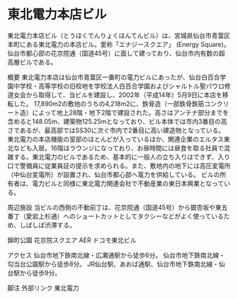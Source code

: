 # 東北電力本店ビル

東北電力本店ビル（とうほくでんりょくほんてんビル）は、宮城県仙台市青葉区本町にある東北電力の本店ビル。愛称「エナジースクエア」 (Energy Square)。仙台市都心部の花京院通（国道45号）に面して建っており、仙台市内有数の超高層ビルである。

概要
東北電力本店は仙台市青葉区一番町の電力ビルにあったが、仙台白百合学園中学校・高等学校の旧校地を学校法人白百合学園およびシャルトル聖パウロ修道女会から取得して、当ビルを建設し、2002年（平成14年）5月9日に本店を移転した。
17,890m2の敷地のうちの4,218m2に、鉄骨造（一部鉄骨鉄筋コンクリート造）によって地上28階・地下2階で建設された。高さはアンテナ部分までを含めると148.05m、建築物125.25mとなっており、ビル本体では市内3番目の高さであるが、最高部ではSS30に次ぐ市内で2番目に高い建造物となっている。
東北電力の本店機能の室部のほとんどが入っているほか、関連企業のエルタス東北なども入居。16階はラウンジになっており、お昼時間には昼食を取る社員で混雑する。東北電力のビルであるため、基本的に一般人の立ち入りはできず、入り口で警備員に従業員証の提示を求められる。また、敷地内の地下には高圧変電所（中仙台変電所）が設置され、仙台市都心部へ電力を供給している。
ビルの所有者は、電力ビルと同様に東北電力関連会社で不動産業の東日本興業となっている。

周辺施設
当ビルの西側の不動前丁は、花京院通（国道45号）から銀杏坂や東五番丁（愛宕上杉通）へのショートカットとしてタクシーなどがよく使っているため、しばしば渋滞する。

錦町公園
花京院スクエア
AER
ドコモ東北ビル

アクセス
仙台市地下鉄南北線・広瀬通駅から徒歩6分。
仙台市地下鉄南北線・勾当台公園駅から徒歩8分。
JR仙台駅、あおば通駅、仙台市地下鉄南北線・仙台駅から徒歩9分。

脚注
外部リンク
東北電力
